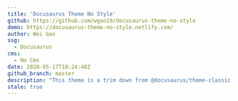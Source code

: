 ```yaml
---
title: 'Docusaurus Theme No Style'
github: https://github.com/wgao19/docusaurus-theme-no-style
demo: https://docusaurus-theme-no-style.netlify.com/
author: Wei Gao
ssg:
  - Docusaurus
cms:
  - No Cms
date: 2020-05-17T18:24:48Z
github_branch: master
description: "This theme is a trim down from @docusaurus/theme-classic of Docusaurus 2 to contain only opinionated minimum styles"
stale: true
---
```

